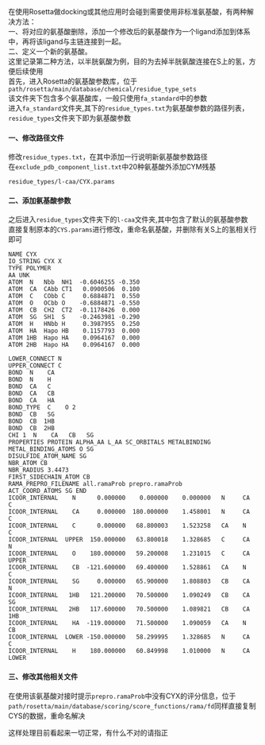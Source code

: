 在使用Rosetta做docking或其他应用时会碰到需要使用非标准氨基酸，有两种解决方法：  
一、将对应的氨基酸删除，添加一个修改后的氨基酸作为一个ligand添加到体系中，再将该ligand与主链连接到一起。  
二、定义一个新的氨基酸。  
这里记录第二种方法，以半胱氨酸为例，目的为去掉半胱氨酸连接在S上的氢，方便后续使用  
首先，进入Rosetta的氨基酸参数库，位于`path/rosetta/main/database/chemical/residue_type_sets`  
该文件夹下包含多个氨基酸库，一般只使用`fa_standard`中的参数  
进入`fa_standard`文件夹,其下的`residue_types.txt`为氨基酸参数的路径列表，`residue_types`文件夹下即为氨基酸参数  
#### 一、修改路径文件
修改`residue_types.txt`，在其中添加一行说明新氨基酸参数路径  
在`exclude_pdb_component_list.txt`中20种氨基酸外添加CYM残基  
```
residue_types/l-caa/CYX.params
```
#### 二、添加氨基酸参数
之后进入`residue_types`文件夹下的`l-caa`文件夹,其中包含了默认的氨基酸参数  
直接复制原本的`CYS.params`进行修改，重命名氨基酸，并删除有关S上的氢相关行即可  

```
NAME CYX
IO_STRING CYX X
TYPE POLYMER
AA UNK
ATOM  N   Nbb  NH1  -0.6046255 -0.350
ATOM  CA  CAbb CT1   0.0900506  0.100
ATOM  C   CObb C     0.6884871  0.550
ATOM  O   OCbb O    -0.6884871 -0.550
ATOM  CB  CH2  CT2  -0.1178426  0.000
ATOM  SG  SH1  S    -0.2463981 -0.290
ATOM  H   HNbb H     0.3987955  0.250
ATOM  HA  Hapo HB    0.1157793  0.000
ATOM 1HB  Hapo HA    0.0964167  0.000
ATOM 2HB  Hapo HA    0.0964167  0.000

LOWER_CONNECT N
UPPER_CONNECT C
BOND  N    CA 
BOND  N    H  
BOND  CA   C  
BOND  CA   CB 
BOND  CA   HA 
BOND_TYPE  C    O 2
BOND  CB   SG 
BOND  CB  1HB 
BOND  CB  2HB 
CHI 1  N    CA   CB   SG 
PROPERTIES PROTEIN ALPHA_AA L_AA SC_ORBITALS METALBINDING
METAL_BINDING_ATOMS O SG
DISULFIDE_ATOM_NAME SG
NBR_ATOM CB
NBR_RADIUS 3.4473
FIRST_SIDECHAIN_ATOM CB
RAMA_PREPRO_FILENAME all.ramaProb prepro.ramaProb
ACT_COORD_ATOMS SG END
ICOOR_INTERNAL    N      0.000000    0.000000    0.000000   N     CA    C  
ICOOR_INTERNAL    CA     0.000000  180.000000    1.458001   N     CA    C  
ICOOR_INTERNAL    C      0.000000   68.800003    1.523258   CA    N     C  
ICOOR_INTERNAL  UPPER  150.000000   63.800018    1.328685   C     CA    N  
ICOOR_INTERNAL    O    180.000000   59.200008    1.231015   C     CA  UPPER
ICOOR_INTERNAL    CB  -121.600000   69.400000    1.528861   CA    N     C  
ICOOR_INTERNAL    SG     0.000000   65.900000    1.808803   CB    CA    N  
ICOOR_INTERNAL   1HB   121.200000   70.500000    1.090249   CB    CA    SG 
ICOOR_INTERNAL   2HB   117.600000   70.500000    1.089821   CB    CA   1HB 
ICOOR_INTERNAL    HA  -119.000000   71.500000    1.090059   CA    N     CB 
ICOOR_INTERNAL  LOWER -150.000000   58.299995    1.328685   N     CA    C  
ICOOR_INTERNAL    H    180.000000   60.849998    1.010000   N     CA  LOWER
```
#### 三、修改其他相关文件
在使用该氨基酸对接时提示`prepro.ramaProb`中没有CYX的评分信息，位于`path/rosetta/main/database/scoring/score_functions/rama/fd`同样直接复制CYS的数据，重命名解决  

这样处理目前看起来一切正常，有什么不对的请指正
